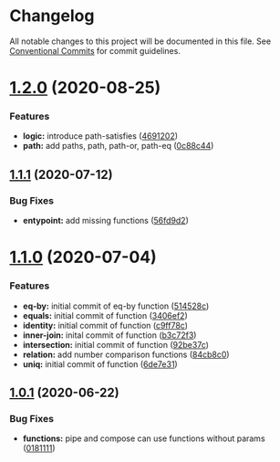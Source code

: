 # Changelog

All notable changes to this project will be documented in this file. See
[Conventional Commits](https://conventionalcommits.org) for commit guidelines.

# [1.2.0](https://github.com/jackw/sass-fire/compare/v1.1.1...v1.2.0) (2020-08-25)


### Features

* **logic:** introduce path-satisfies ([4691202](https://github.com/jackw/sass-fire/commit/4691202))
* **path:** add paths, path, path-or, path-eq ([0c88c44](https://github.com/jackw/sass-fire/commit/0c88c44))

## [1.1.1](https://github.com/jackw/sass-fire/compare/v1.1.0...v1.1.1) (2020-07-12)


### Bug Fixes

* **entypoint:** add missing functions ([56fd9d2](https://github.com/jackw/sass-fire/commit/56fd9d2))

# [1.1.0](https://github.com/jackw/sass-fire/compare/v1.0.1...v1.1.0) (2020-07-04)


### Features

* **eq-by:** initial commit of eq-by function ([514528c](https://github.com/jackw/sass-fire/commit/514528c))
* **equals:** initial commit of function ([3406ef2](https://github.com/jackw/sass-fire/commit/3406ef2))
* **identity:** initial commit of function ([c9ff78c](https://github.com/jackw/sass-fire/commit/c9ff78c))
* **inner-join:** inital commit of function ([b3c72f3](https://github.com/jackw/sass-fire/commit/b3c72f3))
* **intersection:** initial commit of function ([92be37c](https://github.com/jackw/sass-fire/commit/92be37c))
* **relation:** add number comparison functions ([84cb8c0](https://github.com/jackw/sass-fire/commit/84cb8c0))
* **uniq:** initial commit of function ([6de7e31](https://github.com/jackw/sass-fire/commit/6de7e31))

## [1.0.1](https://github.com/jackw/sass-fire/compare/v1.0.0...v1.0.1) (2020-06-22)


### Bug Fixes

* **functions:** pipe and compose can use functions without params ([0181111](https://github.com/jackw/sass-fire/commit/0181111))
